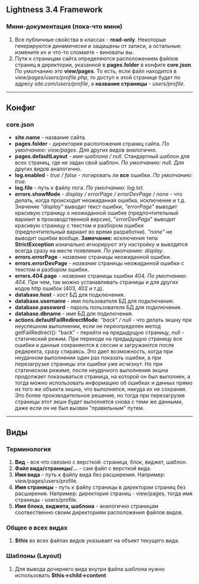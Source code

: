 ## Lightness 3.4 Framework

### Мини-документация (пока-что мини)

1. Все публичные свойства в классах - **read-only**. Некоторые генерируются динамически и защищены от записи, а остальные: измените их и что-то сломаете - виноваты вы.
2. Пути к страницам сайта определяются расположением файлов страниц в директории, указанной в **pages.folder** в конфиге **core.json**. По умолчанию это **view/pages**. То есть, если файл находится в _view/pages/users/profile.php_, то доступ к этой странице будет по адресу _site.com/users/profile_, а **название страницы** - _users/profile_.

---

## Конфиг

### core.json

- **site.name** - название сайта.
- **pages.folder** - директория расположения страниц сайта. _По умолчанию: view/pages_. Для других видов аналогично.
- **pages.defaultLayout** - *имя-шаблона / null*. Стандартный шаблон для всех страниц, где не задан свой шаблон. *По умолчанию: null*. Для других видов аналогично.
- **log.enabled** - _true / false_ - логировать ли **все** ошибки. _По умолчанию: true_.
- **log.file** - путь к файлу лога. _По умолчанию: log.txt_.
- **errors.showMode** - _display / errorPage / errorDevPage_ / _none_ - что делать, когда происходит неожиданная ошибка, исключение и т.д. Значение _"display"_ выводит текст ошибки, _"errorPage"_ выводит красивую страницу о неожиданной ошибке (предпочтительный вариант в производственной версии), "_errorDevPage_" выводит красивую страницу с текстом и разбором ошибки (предпочтительный вариант во время разработки). _"none"_ не выводит ошибки вообще. **Замечание:** исключения типа **StrictException** изначально игнорируют эту настройку и выводятся всегда сразу на месте появления. _По умолчанию: display_.
- **errors.errorPage** - _название_ страницы неожиданной ошибки.
- **errors.errorDevPage** - _название_ страницы неожиданной ошибки с текстом и разбором ошибки.
- **errors.404.page** - *название* страницы ошибки 404. *По умолчанию: 404*. При чем, так можно устанавливать страницы и для других кодов http ошибок (403, 402 и т.д).
- **database.host** - хост БД для подключения.
- **database.username** - имя пользователя БД для подключения.
- **database.password** - пароль пользователя БД для подключения.
- **database.dbname** - имя БД для подключения.
- **actions.defaultFailRedirectMode**: *"back" / null* - что делать экшну при неуспешном выполнении, если не переопределен метод getFailRedirect(): "back" - перейти на предыдущую страницу, null - статический режим. При переходе на предыдущую страницу все ошибки и данные сохраняются в сессии и загружаются после редиректа, сразу стираясь. Это дает возможность, когда при неудачном выполнении один раз показать ошибки, а при перезагрузке страницы эти ошибки уже исчезнут. Но при статическом режиме, после неудачного выполнения экшна продолжает показываться страница, на которой он был выполнен, а тогда можно использовать информацию об ошибках и данных прямо из того же объекта экшна, что выполнялся, никуда их не сохраняя. Это более производительное решение, но тогда при перезагрузке страницы этот экшн будет выполнятся снова с теми же данными, даже если он не был вызван "правильным" путем.

---

## Виды

### Терминология

1. **Вид** - все что связано с версткой: страница, блок, виджет, шаблон.
5. **Файл вида/страницы/...** - сам файл с версткой вида.
2. **Имя вида** - путь к файлу вида без расширения. Например: view/pages/users/profile.
3. **Имя страницы** - путь к файлу страницы в директории страниц без расширения. Например: директория страниц - view/pages, тогда имя страницы - users/profile.
4. **Имя блока, виджета, шаблона** - аналогично страницам соотвественно своим директориям расположения файлов видов.

### Общее о всех видах

1. **$this** во всех файлах видов указывает на объект текущего вида.

### Шаблоны (Layout)

1. Для вывода дочернего вида внутри файла шаблона нужно использовать **$this->child->content**
